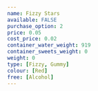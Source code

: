 ```yaml
---
name: Fizzy Stars
available: FALSE
purchase_option: 2
price: 0.05
cost_price: 0.02
container_water_weight: 919
container_sweets_weight: 0
weight: 0
type: [Fizzy, Gummy]
colour: [Red]
free: [Alcohol]
---
```

